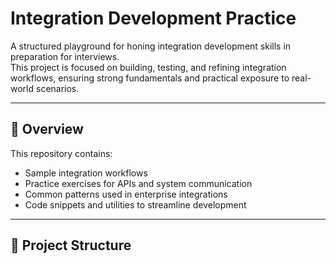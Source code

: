 # Integration Development Practice

A structured playground for honing integration development skills in preparation for interviews.  
This project is focused on building, testing, and refining integration workflows, ensuring strong fundamentals and practical exposure to real-world scenarios.

---

## 📌 Overview

This repository contains:
- Sample integration workflows
- Practice exercises for APIs and system communication
- Common patterns used in enterprise integrations
- Code snippets and utilities to streamline development

---

## 📂 Project Structure

